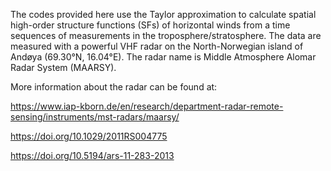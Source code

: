 The codes provided here use the Taylor approximation to calculate spatial high-order structure functions (SFs) of horizontal winds from a time sequences of measurements in the troposphere/stratosphere. The data are measured with a powerful VHF radar on the North-Norwegian island of Andøya (69.30°N, 16.04°E). The radar name is Middle Atmosphere Alomar Radar System (MAARSY).

More information about the radar can be found at: 

https://www.iap-kborn.de/en/research/department-radar-remote-sensing/instruments/mst-radars/maarsy/

https://doi.org/10.1029/2011RS004775

https://doi.org/10.5194/ars-11-283-2013

